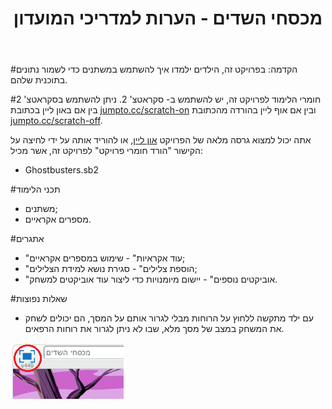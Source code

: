 ﻿---
title: מכסחי השדים - הערות למדריכי המועדון
language: he-IL
embeds: "*.png"
...

#הקדמה:
בפרויקט זה, הילדים ילמדו איך להשתמש במשתנים כדי לשמור נתונים בתוכנית שלהם.

#חומרי הלימוד
לפרויקט זה, יש להשתמש ב- סקראטצ' 2. ניתן להשתמש בסקראטצ' 2 בין אם באון ליין בכתובת [jumpto.cc/scratch-on](http://jumpto.cc/scratch-on) ובין אם אוף ליין בהורדה מהכתובת [jumpto.cc/scratch-off](http://jumpto.cc/scratch-off).

אתה יכול למצוא גרסה מלאה של הפרויקט <a href="http://scratch.mit.edu/projects/60787262/#editor">און ליין</a>, או להוריד אותה על ידי לחיצה על הקישור "הורד חומרי פרויקט" לפרויקט זה, אשר מכיל:

+ Ghostbusters.sb2

#תכני הלימוד
+ משתנים;
+ מספרים אקראיים.

#אתגרים
+ "עוד אקראיות" - שימוש במספרים אקראיים;
+ "הוספת צלילים" - סגירת נושא למידת הצלילים;
+ "אוביקטים נוספים" - יישום מיומנויות כדי ליצור עוד אוביקטים למשחק.

#שאלות נפוצות
+ עם ילד מתקשה ללחוץ על הרוחות מבלי לגרור אותם על המסך, הם יכולים לשחק את המשחק במצב של מסך מלא, שבו לא ניתן לגרור את רוחות הרפאים.

![screenshot](ghost-fullscreen.png)